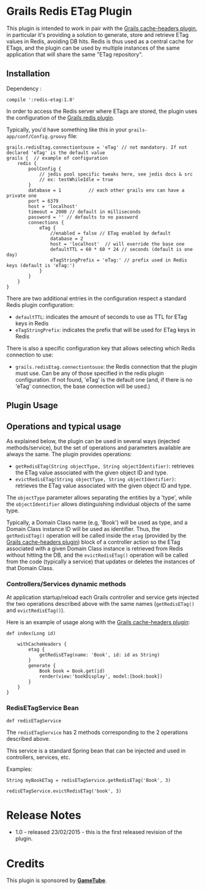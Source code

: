 Grails Redis ETag Plugin
==================================

This plugin is intended to work in pair with the [Grails cache-headers plugin], in particular it's providing a solution to generate, store and retrieve ETag values in Redis, avoiding DB hits. Redis is thus used as a central cache for ETags, and the plugin can be used by multiple instances of the same application that will share the same "ETag repository".

Installation
------------
Dependency :

    compile ':redis-etag:1.0'

In order to access the Redis server where ETags are stored, the plugin uses the configuration of the [Grails redis plugin].

Typically, you'd have something like this in your `grails-app/conf/Config.groovy` file:

    grails.redisEtag.connectiontouse = 'eTag' // not mandatory. If not declared 'eTag' is the default value
    grails {  // example of configuration
        redis {
            poolConfig {
                // jedis pool specific tweaks here, see jedis docs & src
                // ex: testWhileIdle = true
            }
            database = 1          // each other grails env can have a private one
            port = 6379
            host = 'localhost'
            timeout = 2000 // default in milliseconds
            password = '' // defaults to no password
            connections {
                eTag {
                    //enabled = false // ETag enabled by default
                    database = 2
                    host = 'localhost'  // will override the base one
                    defaultTTL = 60 * 60 * 24 // seconds (default is one day)
                    eTagStringPrefix = 'eTag:' // prefix used in Redis keys (default is 'eTag:')
                }
            }
        }
    }

There are two additional entries in the configuration respect a standard Redis plugin configuration:

 * `defaultTTL`: indicates the amount of seconds to use as TTL for ETag keys in Redis
 * `eTagStringPrefix`: indicates the prefix that will be used for ETag keys in Redis

There is also a specific configuration key that allows selecting which Redis connection to use:

 * `grails.redisEtag.connectiontouse`: the Redis connection that the plugin must use. Can be any of those specified in the redis plugin configuration. If not found, 'eTag' is the default one (and, if there is no 'eTag' connection, the base connection will be used.)

Plugin Usage
------------

## Operations and typical usage ##

As explained below, the plugin can be used in several ways (injected methods/service), but the set of operations and parameters available are always the same. The plugin provides operations:

 * `getRedisETag(String objectType, String objectIdentifier)`: retrieves the ETag value associated with the given object ID and type.
 * `evictRedisETag(String objectType, String objectIdentifier)`: retrieves the ETag value associated with the given object ID and type.

The `objectType` parameter allows separating the entities by a 'type', while the `objectIdentifier` allows distinguishing individual objects of the same type.

Typically, a Domain Class name (e.g, 'Book') will be used as type, and a Domain Class instance ID will be used as identifier. Thus, the `getRedisETag()` operation will be called inside the `etag` (provided by the [Grails cache-headers plugin]) block of a controller action so the ETag associated with a given Domain Class instance is retrieved from Redis without hitting the DB, and the `evictRedisETag()` operation will be called from the code (typically a service) that updates or deletes the instances of that Domain Class.


### Controllers/Services dynamic methods ###

At application startup/reload each Grails controller and service gets injected the two operations described above with the same names (`getRedisETag()` and `evictRedisETag()`).

Here is an example of usage along with the [Grails cache-headers plugin]:

    def index(Long id)

        withCacheHeaders {
            etag {
                getRedisETag(name: 'Book', id: id as String)
            }
            generate {
                Book book = Book.get(id)
                render(view:'bookDisplay', model:[book:book])
            }
        }
    }

### RedisETagService Bean ###

    def redisETagService

The `redisETagService` has 2 methods corresponding to the 2 operations described above.

This service is a standard Spring bean that can be injected and used in controllers, services, etc.

Examples:

    String myBookETag = redisETagService.getRedisETag('Book', 3)

    redisETagService.evictRedisETag('book', 3)


Release Notes
=============

* 1.0   - released 23/02/2015 - this is the first released revision of the plugin.

Credits
=======

This plugin is sponsored by <b>[GameTube]</b>.


[Grails cache-headers plugin]: http://grails.org/plugin/cache-headers
[Grails redis plugin]: http://grails.org/plugin/redis
[GameTube]: http://www.gametube.org/

